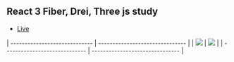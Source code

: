 ## React 3 Fiber, Drei, Three js study

- [Live](https://car-show.yasin-uysal.com/)

| ----------------------------- | ------------------------------- |
| ![](/screenshots/CarShow.jpg) | ![](/screenshots/CarShow-1.jpg) |
| ----------------------------- | ------------------------------- |
